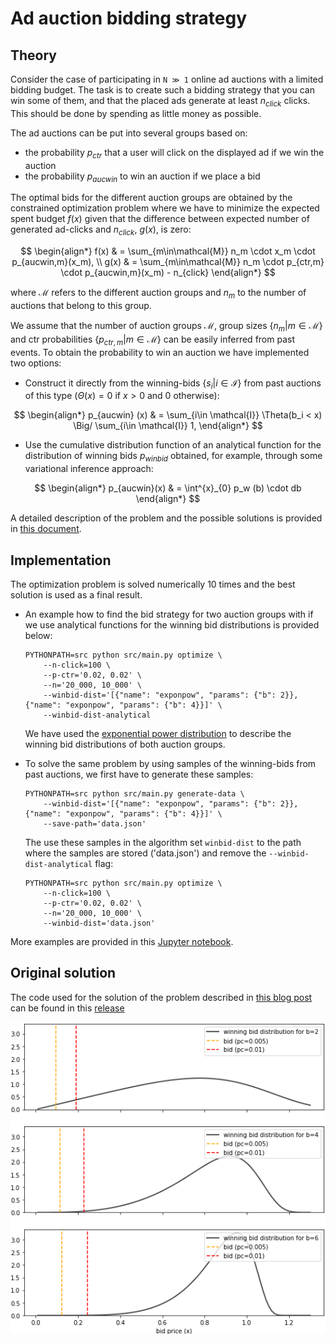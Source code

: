 # Ad auction bidding strategy


## Theory 

Consider the case of participating in `N ≫ 1` online ad auctions with a limited bidding 
budget. The task is to create such a bidding strategy that you can win some of them, and 
that the placed ads generate at least $n_{click}$ clicks. This should be done by spending as 
little money as possible.

The ad auctions can be put into several groups based on:
- the probability $p_{ctr}$ that a user will click on the displayed ad if we win the auction
- the probability $p_{aucwin}$ to win an auction if we place a bid

The optimal bids for the different auction groups are obtained by the constrained optimization
problem where we have to minimize the expected spent budget $f(x)$ given that the difference 
between expected number of generated ad-clicks and $n_{click}$, $g(x)$, is zero:


$$  
\begin{align*}  
f(x) & = \sum_{m\in\mathcal{M}} n_m \cdot x_m \cdot p_{aucwin,m}(x_m), \\  
g(x) & = \sum_{m\in\mathcal{M}} n_m \cdot p_{ctr,m} \cdot p_{aucwin,m}(x_m) - n_{click}  
\end{align*}    
$$


where $\mathcal{M}$ refers to the different auction groups and $n_m$ to the number of 
auctions that belong to this group.


We assume that the number of auction groups $\mathcal{M}$, group sizes 
$\lbrace n_m\vert m\in\mathcal{M}\rbrace$ and ctr probabilities $\lbrace p_{ctr,m} \vert m\in\mathcal{M} \rbrace$ 
can be easily inferred from past events. To obtain the probability to win an auction we 
have implemented two options:

- Construct it directly from the winning-bids $\lbrace s_i\vert i\in\mathcal{I} \rbrace$ from past auctions of this type ($\Theta(x) = 0$ if $x>0$ and $0$ otherwise):


$$
\begin{align*}
p_{aucwin} (x) & = \sum_{i\in \mathcal{I}} \Theta(b_i < x) \Big/  \sum_{i\in \mathcal{I}}  1,
\end{align*}
$$


- Use the cumulative distribution function of an analytical function for the distribution of winning bids $p_{winbid}$ obtained, for example, through some variational inference approach:


$$
\begin{align*}
p_{aucwin}(x) & = \int^{x}_{0} p_w (b) \cdot db 
\end{align*}
$$


A detailed description of the problem and the possible solutions is provided in [this document](pdf/bidding_strategy.pdf).


## Implementation


The optimization problem is solved numerically 10 times and the best solution
is used as a final result.


- An example how to find the bid strategy for two auction groups with if we use analytical functions for the winning bid distributions is provided below:
  ```shell
  PYTHONPATH=src python src/main.py optimize \
      --n-click=100 \
      --p-ctr='0.02, 0.02' \
      --n='20_000, 10_000' \
      --winbid-dist='[{"name": "exponpow", "params": {"b": 2}}, {"name": "exponpow", "params": {"b": 4}}]' \
      --winbid-dist-analytical
  ```
  We have used the [exponential power distribution](https://docs.scipy.org/doc/scipy/reference/generated/scipy.stats.exponpow.html) to describe the winning bid distributions of both auction groups.


- To solve the same problem by using samples of the winning-bids from past auctions, we first have to generate these samples:
  ```shell
  PYTHONPATH=src python src/main.py generate-data \
      --winbid-dist='[{"name": "exponpow", "params": {"b": 2}},{"name": "exponpow", "params": {"b": 4}}]' \
      --save-path='data.json'
  ```
  The use these samples in the algorithm set `winbid-dist` to the path where the samples are stored ('data.json') and remove the `--winbid-dist-analytical` flag:
  ```shell
  PYTHONPATH=src python src/main.py optimize \
      --n-click=100 \
      --p-ctr='0.02, 0.02' \
      --n='20_000, 10_000' \
      --winbid-dist='data.json'
  ``` 

More examples are provided in this [Jupyter notebook](Example.ipynb).


## Original solution


The code used for the solution of the problem described in [this blog post](https://medium.com/ki-labs-engineering/an-ad-auction-bidding-strategy-cd8f95d77d50) can be found in this [release](TODO)

<img width="600" alt="teaser" src="./pdf/fig/biding_strategy.png">
